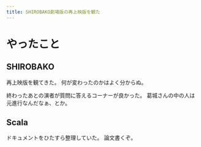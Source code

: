 ```yaml
---
title: SHIROBAKO劇場版の再上映版を観た
---
```


# やったこと

## SHIROBAKO

再上映版を観てきた。
何が変わったのかはよく分からぬ。

終わったあとの演者が質問に答えるコーナーが良かった。
葛城さんの中の人は元進行なんだなぁ、とか。

## Scala

ドキュメントをひたすら整理していた。
論文書くぞ。
